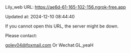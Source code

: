 Lily_web URL: https://ae6d-61-165-102-156.ngrok-free.app

Updated at: 2024-12-10 08:44:40

If you cannot open this URL, the server might be down.

Please contact: 

goley04@foxmail.com Or Wechat:GL_yeaH